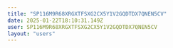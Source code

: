 ```yaml
---
title: "SP116M9R68XRGXTFSXG2CX5Y1V2GQDTDX7QNEN5CV"
date: 2025-01-22T18:10:31.149Z
user: SP116M9R68XRGXTFSXG2CX5Y1V2GQDTDX7QNEN5CV
layout: "users"
---
```

    